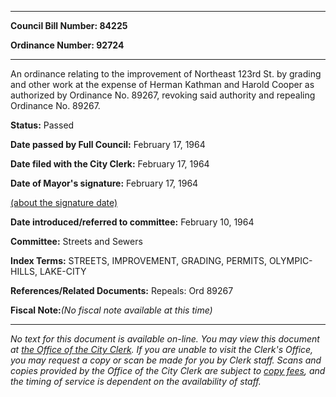 

********

**Council Bill Number: 84225**
   
**Ordinance Number: 92724**
********

 An ordinance relating to the improvement of Northeast 123rd St. by grading and other work at the expense of Herman Kathman and Harold Cooper as authorized by Ordinance No. 89267, revoking said authority and repealing Ordinance No. 89267.

**Status:** Passed
   
**Date passed by Full Council:** February 17, 1964
   
**Date filed with the City Clerk:** February 17, 1964
   
**Date of Mayor's signature:** February 17, 1964
   
[(about the signature date)](/~public/approvaldate.htm)
   
   
   
**Date introduced/referred to committee:** February 10, 1964
   
**Committee:** Streets and Sewers
   
   
**Index Terms:** STREETS, IMPROVEMENT, GRADING, PERMITS, OLYMPIC-HILLS, LAKE-CITY

**References/Related Documents:** Repeals: Ord 89267

**Fiscal Note:**_(No fiscal note available at this time)_
********

_No text for this document is available on-line. You may view this document at [the Office of the City Clerk](http://www.seattle.gov/leg/clerk/contactUs.htm). If you are unable to visit the Clerk's Office, you may request a copy or scan be made for you by Clerk staff. Scans and copies provided by the Office of the City Clerk are subject to [copy fees](http://clerk.seattle.gov/~public/clerkfees.htm), and the timing of service is dependent on the availability of staff._

